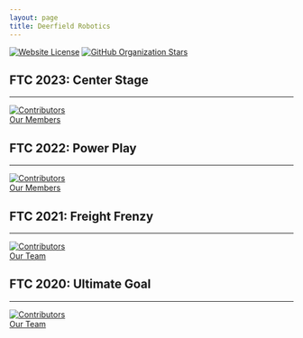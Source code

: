 ```yaml
---
layout: page
title: Deerfield Robotics
---
```

[![Website License](https://img.shields.io/github/license/Big-Green-7245/Big-Green-7245.github.io)](https://github.com/Big-Green-7245/Big-Green-7245.github.io)
[![GitHub Organization Stars](https://img.shields.io/github/stars/Big-Green-7245?style=social)](https://github.com/Big-Green-7245)


## FTC 2023: Center Stage
---
[![Contributors](https://img.shields.io/github/contributors/Big-Green-7245/teamcode-2021)](https://github.com/Big-Green-7245/teamcode2023)  
[Our Members](https://github.com/orgs/Big-Green-7245/teams/center-stage)


## FTC 2022: Power Play
---
[![Contributors](https://img.shields.io/github/contributors/Big-Green-7245/teamcode-2021)](https://github.com/Big-Green-7245/teamcode2022_23)  
[Our Members](https://github.com/orgs/Big-Green-7245/teams/power-play)


## FTC 2021: Freight Frenzy
---
[![Contributors](https://img.shields.io/github/contributors/Big-Green-7245/teamcode-2021)](https://github.com/Big-Green-7245/teamcode2021_22)  
[Our Team](https://github.com/orgs/Big-Green-7245/teams/freight-frenzy)


## FTC 2020: Ultimate Goal
---
[![Contributors](https://img.shields.io/github/contributors/Big-Green-7245/teamcode-2021)](https://github.com/Big-Green-7245/teamcode-2021)  
[Our Team](https://github.com/orgs/Big-Green-7245/teams/ultimate-goal)

